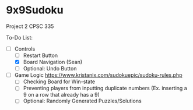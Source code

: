# 9x9Sudoku
Project 2 CPSC 335

To-Do List:
- [ ] Controls
  - [ ] Restart Button
  - [X] Board Navigation (Sean)
  - [ ] Optional: Undo Button
- [ ] Game Logic https://www.kristanix.com/sudokuepic/sudoku-rules.php
  - [ ] Checking Board for Win-state
  - [ ] Preventing players from inputting duplicate numbers (Ex. inserting a 9 on a row that already has a 9)
  - [ ] Optional: Randomly Generated Puzzles/Solutions

